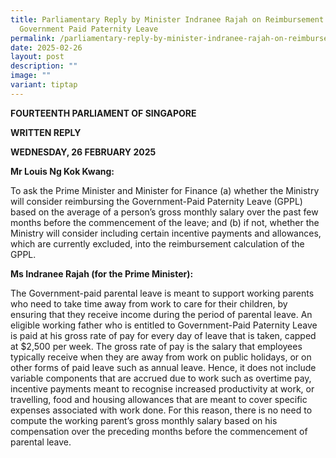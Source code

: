 ```yaml
---
title: Parliamentary Reply by Minister Indranee Rajah on Reimbursement of
  Government Paid Paternity Leave
permalink: /parliamentary-reply-by-minister-indranee-rajah-on-reimbursement-of-government-paid-paternity-leave/
date: 2025-02-26
layout: post
description: ""
image: ""
variant: tiptap
---
```

<p><strong>FOURTEENTH PARLIAMENT OF SINGAPORE</strong>
</p>
<p><strong>WRITTEN REPLY</strong>&nbsp;</p>
<p><strong>WEDNESDAY, 26 FEBRUARY 2025</strong>
</p>
<p><strong>Mr Louis Ng Kok Kwang:</strong>
</p>
<p>To ask the Prime Minister and Minister for Finance (a) whether the Ministry
will consider reimbursing the Government-Paid Paternity Leave (GPPL) based
on the average of a person’s gross monthly salary over the past few months
before the commencement of the leave; and (b) if not, whether the Ministry
will consider including certain incentive payments and allowances, which
are currently excluded, into the reimbursement calculation of the GPPL.</p>
<p><strong>Ms Indranee Rajah (for the Prime Minister):</strong>
</p>
<p>The Government-paid parental leave is meant to support working parents
who need to take time away from work to care for their children, by ensuring
that they receive income during the period of parental leave. An eligible
working father who is entitled to Government-Paid Paternity Leave is paid
at his gross rate of pay for every day of leave that is taken, capped at
$2,500 per week. The gross rate of pay is the salary that employees typically
receive when they are away from work on public holidays, or on other forms
of paid leave such as annual leave. Hence, it does not include variable
components that are accrued due to work such as overtime pay, incentive
payments meant to recognise increased productivity at work, or travelling,
food and housing allowances that are meant to cover specific expenses associated
with work done. For this reason, there is no need to compute the working
parent’s gross monthly salary based on his compensation over the preceding
months before the commencement of parental leave.</p>